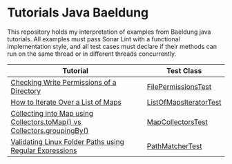 # Tutorials Java Baeldung

This repository holds my interpretation of examples from Baeldung java tutorials. All examples must
pass Sonar Lint with a functional implementation style, and all test cases must declare if their
methods can run on the same thread or in different threads concurrently.

| Tutorial                                                                                                              | Test Class                                                                                                                                                                    |
|-----------------------------------------------------------------------------------------------------------------------|-------------------------------------------------------------------------------------------------------------------------------------------------------------------------------|
| [Checking Write Permissions of a Directory](https://www.baeldung.com/java-check-directory-write-permissions)          | [FilePermissionsTest](https://github.com/gordonforce/tutorials-java-baeldung/blob/master/src/test/java/com/github/gordonforce/tutorials/java/baeldung/file/permissions/FilePermissionsTest.java) |
| [How to Iterate Over a List of Maps](https://www.baeldung.com/java-iterate-map-list)                                  | [ListOfMapsIteratorTest](https://github.com/gordonforce/tutorials-java-baeldung/blob/master/src/test/java/com/github/gordonforce/tutorials/java/baeldung/collections/ListOfMapsIteratorTest.java) | 
| [Collecting into Map using Collectors.toMap() vs Collectors.groupingBy()](https://www.baeldung.com/java-map-collectors-tomap-vs-groupingby) | [MapCollectorsTest](https://github.com/gordonforce/tutorials-java-baeldung/blob/master/src/test/java/com/github/gordonforce/tutorials/java/baeldung/collections/MapCollectorsTest.java) |
| [Validating Linux Folder Paths using Regular Expressions](https://www.baeldung.com/java-regex-check-linux-path-valid) | [PathMatcherTest](https://github.com/gordonforce/tutorials-java-baeldung/blob/master/src/test/java/com/github/gordonforce/tutorials/java/baeldung/file/linuxpaths/PathMatcherTest.java) |
